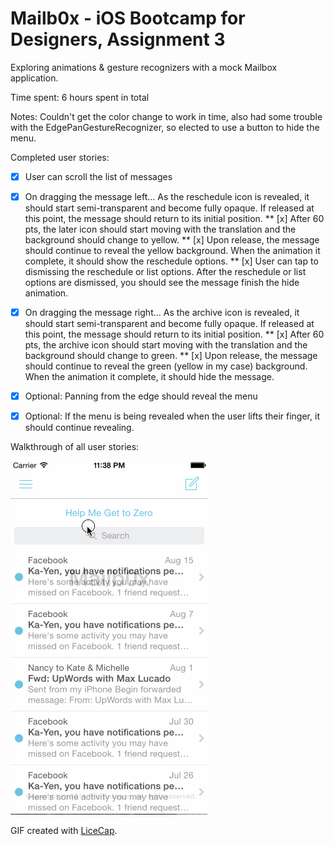 # Mailb0x - iOS Bootcamp for Designers, Assignment 3

Exploring animations & gesture recognizers with a mock Mailbox application. 

Time spent: 6 hours spent in total

Notes: Couldn't get the color change to work in time, also had some trouble with the EdgePanGestureRecognizer, so elected to use a button to hide the menu. 


Completed user stories:

* [x] User can scroll the list of messages
* [x] On dragging the message left... As the reschedule icon is revealed, it should start semi-transparent and become fully opaque. If released at this point, the message should return to its initial position.
** [x] After 60 pts, the later icon should start moving with the translation and the background should change to yellow.
** [x] Upon release, the message should continue to reveal the yellow background. When the animation it complete, it should show the reschedule options.
** [x] User can tap to dismissing the reschedule or list options. After the reschedule or list options are dismissed, you should see the message finish the hide animation.
* [x] On dragging the message right... As the archive icon is revealed, it should start semi-transparent and become fully opaque. If released at this point, the message should return to its initial position.
** [x] After 60 pts, the archive icon should start moving with the translation and the background should change to green.
** [x] Upon release, the message should continue to reveal the green (yellow in my case) background. When the animation it complete, it should hide the message.

* [x] Optional: Panning from the edge should reveal the menu
* [x] Optional: If the menu is being revealed when the user lifts their finger, it should continue revealing.



Walkthrough of all user stories:

![Video Walkthrough](Mailb0x.gif)

GIF created with [LiceCap](http://www.cockos.com/licecap/).

